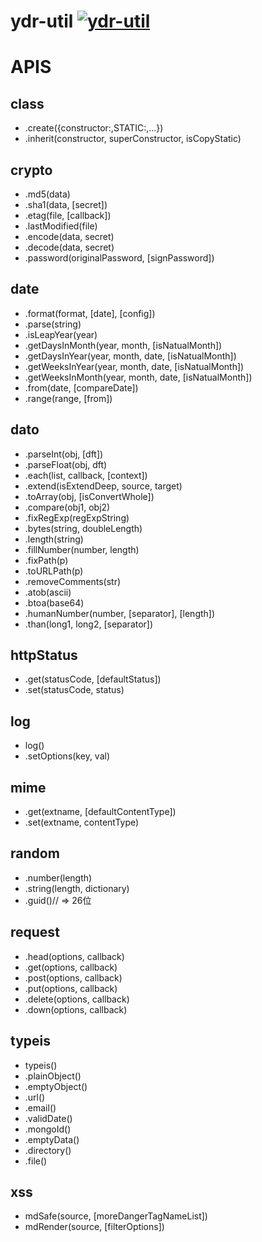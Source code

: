 # ydr-util [![ydr-util](https://img.shields.io/npm/v/ydr-util.svg?style=flat)](https://npmjs.org/package/ydr-util)

# APIS

## class
- .create({constructor:,STATIC:,...})
- .inherit(constructor, superConstructor, isCopyStatic)


## crypto
- .md5(data)
- .sha1(data, [secret])
- .etag(file, [callback])
- .lastModified(file)
- .encode(data, secret)
- .decode(data, secret)
- .password(originalPassword, [signPassword])


## date
- .format(format, [date], [config])
- .parse(string)
- .isLeapYear(year)
- .getDaysInMonth(year, month, [isNatualMonth])
- .getDaysInYear(year, month, date, [isNatualMonth])
- .getWeeksInYear(year, month, date, [isNatualMonth])
- .getWeeksInMonth(year, month, date, [isNatualMonth])
- .from(date, [compareDate])
- .range(range, [from])


## dato
- .parseInt(obj, [dft])
- .parseFloat(obj, dft)
- .each(list, callback, [context])
- .extend(isExtendDeep, source, target)
- .toArray(obj, [isConvertWhole])
- .compare(obj1, obj2)
- .fixRegExp(regExpString)
- .bytes(string, doubleLength)
- .length(string)
- .fillNumber(number, length)
- .fixPath(p)
- .toURLPath(p)
- .removeComments(str)
- .atob(ascii)
- .btoa(base64)
- .humanNumber(number, [separator], [length])
- .than(long1, long2, [separator])


## httpStatus
- .get(statusCode, [defaultStatus])
- .set(statusCode, status)


## log
- log()
- .setOptions(key, val)


## mime
- .get(extname, [defaultContentType])
- .set(extname, contentType)


## random
- .number(length)
- .string(length, dictionary)
- .guid()// => 26位


## request
- .head(options, callback)
- .get(options, callback)
- .post(options, callback)
- .put(options, callback)
- .delete(options, callback)
- .down(options, callback)


## typeis
- typeis()
- .plainObject()
- .emptyObject()
- .url()
- .email()
- .validDate()
- .mongoId()
- .emptyData()
- .directory()
- .file()


## xss
- mdSafe(source, [moreDangerTagNameList])
- mdRender(source, [filterOptions])
